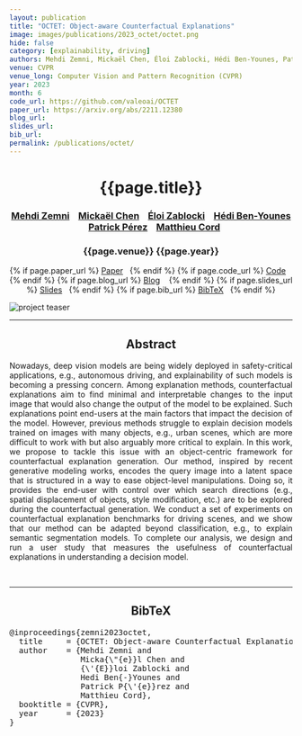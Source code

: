 ```yaml
---
layout: publication
title: "OCTET: Object-aware Counterfactual Explanations" 
image: images/publications/2023_octet/octet.png
hide: false
category: [explainability, driving]
authors: Mehdi Zemni, Mickaël Chen, Éloi Zablocki, Hédi Ben-Younes, Patrick Pérez, Matthieu Cord
venue: CVPR
venue_long: Computer Vision and Pattern Recognition (CVPR)
year: 2023
month: 6
code_url: https://github.com/valeoai/OCTET 
paper_url: https://arxiv.org/abs/2211.12380
blog_url: 
slides_url: 
bib_url: 
permalink: /publications/octet/
---
```


<h1 align="center"> {{page.title}} </h1>
<!-- Simple call of authors -->
<!-- <h3 align="center"> {{page.authors}} </h3> -->
<!-- Alternatively you can add links to author pages -->
<h3 align="center"> <a href="https://mzemni.com/">Mehdi Zemni</a> &nbsp;&nbsp; <a href="https://scholar.google.com/citations?user=QnRpMJAAAAAJ">Mickaël Chen</a> &nbsp;&nbsp; <a href="https://scholar.google.fr/citations?user=dOkbUmEAAAAJ">Éloi Zablocki</a> &nbsp;&nbsp; <a href="https://scholar.google.fr/citations?user=IFLcfvUAAAAJ">Hédi Ben-Younes</a> &nbsp;&nbsp; <a href="https://ptrckprz.github.io/">Patrick Pérez</a> &nbsp;&nbsp; <a href="http://webia.lip6.fr/~cord/">Matthieu Cord</a></h3>


<h3 align="center"> {{page.venue}} {{page.year}} </h3>

<div align="center">
  <p>
    {% if page.paper_url %}
    <a href="{{ page.paper_url }}"><i class="far fa-file-pdf"></i> Paper</a>&nbsp;&nbsp;
    {% endif %}
    {% if page.code_url %}
    <a href="{{ page.code_url }}"><i class="fab fa-github"></i> Code</a> &nbsp;&nbsp;
    {% endif %}
    {% if page.blog_url %}
    <a href="{{ page.blog_url }}"><i class="fab fa-blogger"></i> Blog</a> &nbsp;&nbsp;
    {% endif %}
    {% if page.slides_url %}
    <a href="{{ page.slides_url }}"><i class="far fa-file-pdf"></i> Slides</a>&nbsp;&nbsp;
    {% endif %}
    {% if page.bib_url %}
    <a href="{{ page.bib_url}}"><i class="far fa-file-alt"></i> BibTeX</a>&nbsp;&nbsp;
    {% endif %}
  </p>
</div>


<div class="publication-teaser">
    <img src="../../{{ page.image }}" alt="project teaser"/>
</div>


<hr>

<h2  align="center"> Abstract</h2>

<p align="justify">Nowadays, deep vision models are being widely deployed in safety-critical applications, e.g., autonomous driving, and explainability of such models is becoming a pressing concern. Among explanation methods, counterfactual explanations aim to find minimal and interpretable changes to the input image that would also change the output of the model to be explained. Such explanations point end-users at the main factors that impact the decision of the model. However, previous methods struggle to explain decision models trained on images with many objects, e.g., urban scenes, which are more difficult to work with but also arguably more critical to explain. In this work, we propose to tackle this issue with an object-centric framework for counterfactual explanation generation. Our method, inspired by recent generative modeling works, encodes the query image into a latent space that is structured in a way to ease object-level manipulations. Doing so, it provides the end-user with control over which search directions (e.g., spatial displacement of objects, style modification, etc.) are to be explored during the counterfactual generation. We conduct a set of experiments on counterfactual explanation benchmarks for driving scenes, and we show that our method can be adapted beyond classification, e.g., to explain semantic segmentation models. To complete our analysis, we design and run a user study that measures the usefulness of counterfactual explanations in understanding a decision model.</a></p>

<br>

<hr>

<h2  align="center">BibTeX</h2>
<left>
  <pre class="bibtex-box">
@inproceedings{zemni2023octet,
  title     = {OCTET: Object-aware Counterfactual Explanations},
  author    = {Mehdi Zemni and
               Micka{\"{e}}l Chen and
               {\'{E}}loi Zablocki and
               Hedi Ben{-}Younes and
               Patrick P{\'{e}}rez and
               Matthieu Cord},
  booktitle = {CVPR},
  year      = {2023}
}
</pre>
</left>

<br>
